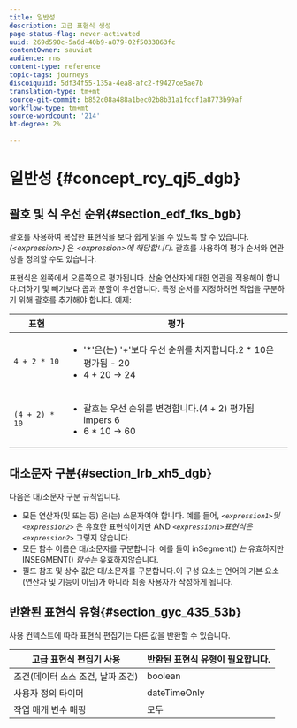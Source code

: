 ```yaml
---
title: 일반성
description: 고급 표현식 생성
page-status-flag: never-activated
uuid: 269d590c-5a6d-40b9-a879-02f5033863fc
contentOwner: sauviat
audience: rns
content-type: reference
topic-tags: journeys
discoiquuid: 5df34f55-135a-4ea8-afc2-f9427ce5ae7b
translation-type: tm+mt
source-git-commit: b852c08a488a1bec02b8b31a1fccf1a8773b99af
workflow-type: tm+mt
source-wordcount: '214'
ht-degree: 2%

---
```



# 일반성 {#concept_rcy_qj5_dgb}

## 괄호 및 식 우선 순위{#section_edf_fks_bgb}

괄호를 사용하여 복잡한 표현식을 보다 쉽게 읽을 수 있도록 할 수 있습니다. _(&lt;expression>)_ 은 _&lt;expression>에 해당합니다_. 괄호를 사용하여 평가 순서와 연관성을 정의할 수도 있습니다.

표현식은 왼쪽에서 오른쪽으로 평가됩니다. 산술 연산자에 대한 연관을 적용해야 합니다.더하기 및 빼기보다 곱과 분할이 우선합니다. 특정 순서를 지정하려면 작업을 구분하기 위해 괄호를 추가해야 합니다. 예제:

<!--```5 + 2 * 10 = 25, and (5 + 2) * 10 = 70```-->

| 표현 | 평가 |
|--- |--- |
| `4 + 2 * 10` | <ul><li>&#39;*&#39;은(는) &#39;+&#39;보다 우선 순위를 차지합니다.2 * 10은 평가됨 - 20</li><li>4 + 20 → 24</li></ul> |
| `(4 + 2) * 10` | <ul><li>괄호는 우선 순위를 변경합니다.(4 + 2) 평가됨 impers 6</li><li> 6 * 10 → 60</li></ul> |

## 대소문자 구분{#section_lrb_xh5_dgb}

다음은 대/소문자 구분 규칙입니다.

* 모든 연산자(및 또는 등) 은(는) 소문자여야 합니다. 예를 들어, _`<expression1>`및`<expression2>`_ 은 유효한 표현식이지만 AND _`<expression1>`표현식은`<expression2>`_ 그렇지 않습니다.
* 모든 함수 이름은 대/소문자를 구분합니다. 예를 들어 inSegment() _는_ 유효하지만 INSEGMENT() _함수는_ 유효하지않습니다.
* 필드 참조 및 상수 값은 대/소문자를 구분합니다.이 구성 요소는 언어의 기본 요소(연산자 및 기능이 아님)가 아니라 최종 사용자가 작성하게 됩니다.

## 반환된 표현식 유형{#section_gyc_435_53b}

사용 컨텍스트에 따라 표현식 편집기는 다른 값을 반환할 수 있습니다.

| 고급 표현식 편집기 사용 | 반환된 표현식 유형이 필요합니다. |
|--- |--- |
| 조건(데이터 소스 조건, 날짜 조건) | boolean |
| 사용자 정의 타이머 | dateTimeOnly |
| 작업 매개 변수 매핑 | 모두 |
